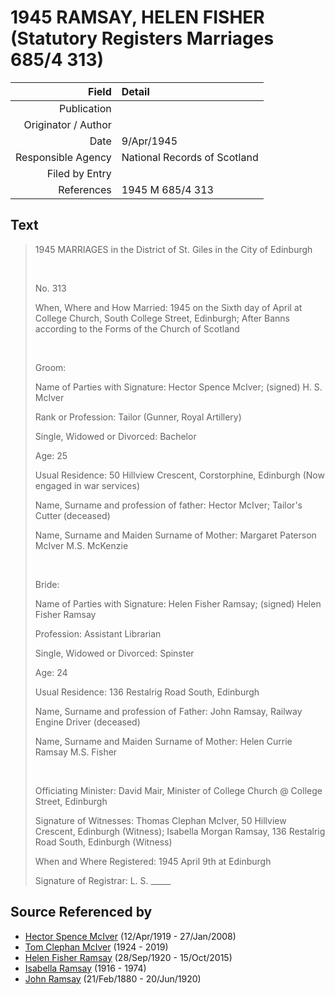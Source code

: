 ﻿---
layout: page
permalink: /sources/s23579852
---

# 1945 RAMSAY, HELEN FISHER (Statutory Registers Marriages 685/4 313)

Field | Detail
---:|:---
Publication | 
Originator / Author | 
Date | 9/Apr/1945
Responsible Agency | National Records of Scotland
Filed by Entry | 
References | 1945 M 685/4 313

## Text

> 1945 MARRIAGES in the District of St. Giles in the City of Edinburgh
>
> <br/>
>
> No. 313
>
> When, Where and How Married: 1945 on the Sixth day of April at College Church, South College Street, Edinburgh; After Banns according to the Forms of the Church of Scotland
>
> <br/>
>
> Groom:
>
> Name of Parties with Signature: Hector Spence McIver; (signed) H. S. McIver
>
> Rank or Profession: Tailor (Gunner, Royal Artillery)
>
> Single, Widowed or Divorced: Bachelor
>
> Age: 25
>
> Usual Residence: 50 Hillview Crescent, Corstorphine, Edinburgh (Now engaged in war services)
>
> Name, Surname and profession of father: Hector McIver; Tailor's Cutter (deceased)
>
> Name, Surname and Maiden Surname of Mother: Margaret Paterson McIver M.S. McKenzie
>
> <br/>
>
> Bride:
>
> Name of Parties with Signature: Helen Fisher Ramsay; (signed) Helen Fisher Ramsay
>
> Profession: Assistant Librarian
>
> Single, Widowed or Divorced: Spinster
>
> Age: 24
>
> Usual Residence: 136 Restalrig Road South, Edinburgh
>
> Name, Surname and profession of Father: John Ramsay, Railway Engine Driver (deceased)
>
> Name, Surname and Maiden Surname of Mother: Helen Currie Ramsay M.S. Fisher
>
> <br/>
>
> Officiating Minister: David Mair, Minister of College Church @ College Street, Edinburgh
>
> Signature of Witnesses: Thomas Clephan McIver, 50 Hillview Crescent, Edinburgh (Witness); Isabella Morgan Ramsay, 136 Restalrig Road South, Edinburgh (Witness)
>
> When and Where Registered: 1945 April 9th at Edinburgh
>
> Signature of Registrar: L. S. _____
>

## Source Referenced by

* [Hector Spence McIver](../people/@34334364@-hector-spence-mciver-b1919-4-12-d2008-1-27.md) (12/Apr/1919 - 27/Jan/2008)
* [Tom Clephan McIver](../people/@74287888@-tom-clephan-mciver-b1924-d2019.md) (1924 - 2019)
* [Helen Fisher Ramsay](../people/@34267190@-helen-fisher-ramsay-b1920-9-28-d2015-10-15.md) (28/Sep/1920 - 15/Oct/2015)
* [Isabella Ramsay](../people/@80504300@-isabella-ramsay-b1916-d1974.md) (1916 - 1974)
* [John Ramsay](../people/@64225415@-john-ramsay-b1880-2-21-d1920-6-20.md) (21/Feb/1880 - 20/Jun/1920)
